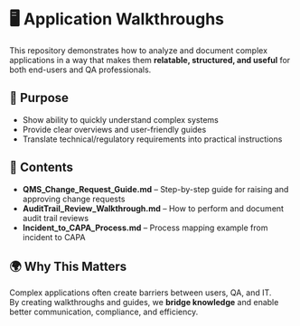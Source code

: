 # 🖥️ Application Walkthroughs

This repository demonstrates how to analyze and document complex applications in a way that makes them **relatable, structured, and useful** for both end-users and QA professionals.

## 🎯 Purpose
- Show ability to quickly understand complex systems
- Provide clear overviews and user-friendly guides
- Translate technical/regulatory requirements into practical instructions

## 📂 Contents
- **QMS_Change_Request_Guide.md** – Step-by-step guide for raising and approving change requests
- **AuditTrail_Review_Walkthrough.md** – How to perform and document audit trail reviews
- **Incident_to_CAPA_Process.md** – Process mapping example from incident to CAPA

## 🌍 Why This Matters
Complex applications often create barriers between users, QA, and IT.  
By creating walkthroughs and guides, we **bridge knowledge** and enable better communication, compliance, and efficiency.
